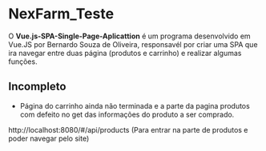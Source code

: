 # NexFarm_Teste

 O **Vue.js-SPA-Single-Page-Aplicattion** é um programa desenvolvido em Vue.JS por Bernardo Souza de Oliveira, responsavél por criar uma SPA que ira navegar entre duas página (produtos e carrinho) e realizar algumas funções.
 
 ## Incompleto
 
  - Página do carrinho ainda não terminada e a parte da pagina produtos com defeito no get das informações do produto a ser comprado.



http://localhost:8080/#/api/products (Para entrar na parte de produtos e poder navegar pelo site)
